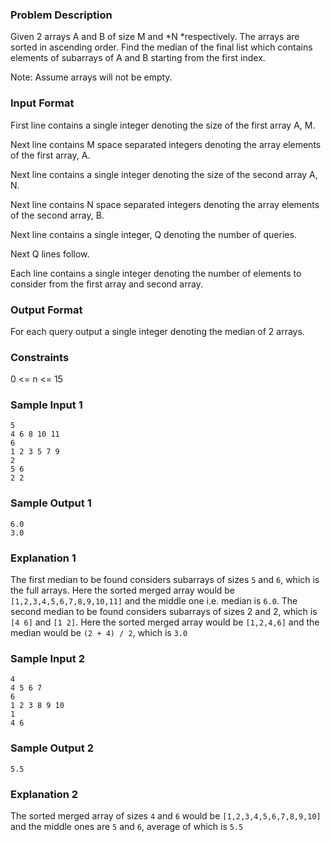 ### Problem Description
Given 2 arrays A and B of size M and *N *respectively. The arrays are sorted in
ascending order. Find the median of the final list which contains elements of
subarrays of A and B starting from the first index.

Note: Assume arrays will not be empty.

### Input Format
First line contains a single integer denoting the size of the first array A, M.

Next line contains M space separated integers denoting the array elements of the first array, A.

Next line contains a single integer denoting the size of the second array A, N.

Next line contains N space separated integers denoting the array elements of the second array, B.

Next line contains a single integer, Q denoting the number of queries.

Next Q lines follow.

Each line contains a single integer denoting the number of elements to consider from the first array and second array.

### Output Format
For each query output a single integer denoting the median of 2 arrays.

### Constraints
0 <= n <= 15

### Sample Input 1
```
5
4 6 8 10 11
6
1 2 3 5 7 9
2
5 6
2 2
```

### Sample Output 1
```
6.0
3.0
```

### Explanation 1
The first median to be found considers subarrays of sizes `5` and `6`, which is the
full arrays. Here the sorted merged array would be `[1,2,3,4,5,6,7,8,9,10,11]`
and the middle one i.e. median is `6.0`. The second median to be found considers
subarrays of sizes 2 and 2, which is `[4 6]` and `[1 2]`. Here the sorted merged
array would be `[1,2,4,6]` and the median would be `(2 + 4) / 2`, which is `3.0`

### Sample Input 2
```
4
4 5 6 7
6
1 2 3 8 9 10
1
4 6
```

### Sample Output 2
```
5.5
```

### Explanation 2 
The sorted merged array of sizes `4` and `6` would be `[1,2,3,4,5,6,7,8,9,10]` and
the middle ones are `5` and `6`, average of which is `5.5`



